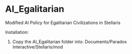 # AI_Egalitarian
Modified AI Policy for Egalitarian Civilizations in Stellaris

Installation:
1. Copy the AI_Egalitarian folder into: Documents/Paradox Interactive/Stellaris/mod
